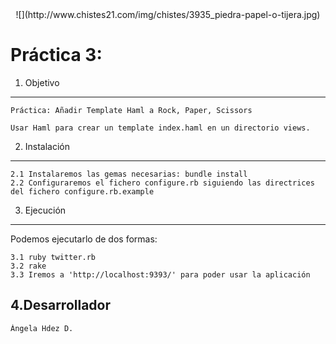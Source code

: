 
<center>![](http://www.chistes21.com/img/chistes/3935_piedra-papel-o-tijera.jpg)</center>


Práctica 3:
===========
 
1. Objetivo
-----------

	Práctica: Añadir Template Haml a Rock, Paper, Scissors

	Usar Haml para crear un template index.haml en un directorio views. 
	

2. Instalación
--------------

	2.1 Instalaremos las gemas necesarias: bundle install
	2.2 Configuraremos el fichero configure.rb siguiendo las directrices del fichero configure.rb.example

3. Ejecución
------------

Podemos ejecutarlo de dos formas:

	3.1 ruby twitter.rb
	3.2 rake
	3.3 Iremos a 'http://localhost:9393/' para poder usar la aplicación

4.Desarrollador
---------------

	Ángela Hdez D.
